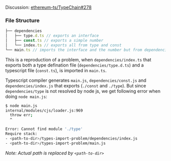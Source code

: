 Discussion: [ethereum-ts/TypeChain#278](https://github.com/ethereum-ts/TypeChain/issues/278)

### File Structure

```js
├── dependencies
│   ├── type.d.ts // exports an interface
│   ├── const.ts // exports a simple number
│   └── index.ts // exports all from type and const
└── main.ts // imports the interface and the number but from dependencies/index.ts
```

This is a reproduction of a problem, when `dependencies/index.ts` that exports both a type defination file (`dependencies/type.d.ts`) and a typescript file (`const.ts`), is imported in `main.ts`.

Typescript compiler generates `main.js`, `dependencies/const.js` and `dependencies/index.js` that exports (`./const` and `./type`). But since `dependencies/type` is not resolved by node js, we get following error when doing `node main.js`:

```sh
$ node main.js
internal/modules/cjs/loader.js:969
  throw err;
  ^

Error: Cannot find module './type'
Require stack:
- <path-to-dir>/types-import-problem/dependencies/index.js
- <path-to-dir>/types-import-problem/main.js
```

_Note: Actual path is replaced by `<path-to-dir>`_
